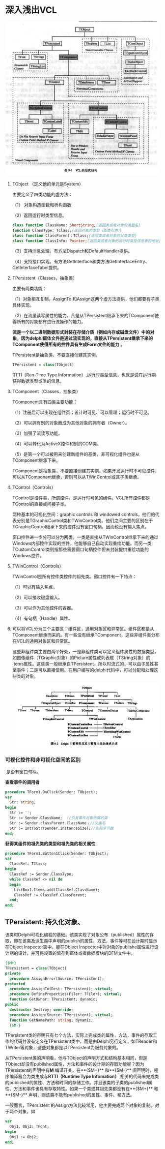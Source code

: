 # 深入浅出VCL

![](\VCL主要架构.png)
1. TObject （定义他的单元是System）

   主要定义了四类功能的虚方法：

   （1） 对象构造函数和析构函数

   （2）返回运行时类型信息。

   ```pascal
   class function ClassName: ShortString;{返回类或者对象的类型名}
   function ClassType: TClass;{返回对象的类型（即类引用）}
   class function ClassParent：TClass;{返回类或者对象的父类类型}
   class function ClassInfo: Pointer;{返回类或者对象的运行时类型信息表的地址}
   ```

   （3）支持消息处理。有方法Dispatch和DefaultHandler提供。

   （4）支持接口实现。有方法GetInterface和类方法GetInterfaceEntry、GetInterfaceTabel提供。

2. TPersistent（Classes，抽象类）

   主要有两类功能：

   （1）对象相互复制。AssignTo 和Assign这两个虚方法提供，他们都要有子类具体实现。

   （2）在流里读写属性的能力，凡是从TPersistent继承下来的TComponent使得所有的对象都有进行流操作的能力。

   **流是一个以二进制数据形式封装在存储介质（例如内存或磁盘文件）中的对象，因为delphi窗体文件是通过流实现的，直接从TPersistent继承下来的TComponent使得所有的控件具有生成Form文件的能力** 。

   TPersistent是抽象类，不要直接创建其实例。

   ```pascal
   TPersistent = class(TObject)
   ```

   RTTI（Run-Time Type Information）,运行时类型信息，也就是说在运行期获得数据类型或类的信息。

3. TComponent（Classes，抽象类）

   TComponent具有四类主要功能：

   （1）注册后可以出现在组件页；设计时可见、可以管理；运行时不可见。

   （2）可以拥有别的对象而成为其他对象的拥有者（Owner）。

   （3）加强了流读写功能。

   （4）可以转化为ActiveX控件和别的COM类。

   （5）是第一个可以被用来创建新组件的基类，非可视化组件也是从TComponent继承下来。

   TComponent是抽象类，不要直接创建其实例。如果开发运行时不可见控件，可以从TComponent继承，否则可以从TWinControl或其子类继承。

4. TControl（Controls）

   TControl是控件类，所谓控件，是运行时可见的组件。VCL所有控件都是TControl的直接或间接子类。

   两种基本的可视化空间：graphic controls 和 windowed controls，他们的代表分别是TGraphicControl类和TWinControl类。他们之间主要的区别在于TGraphicControl继承下来的控件没有窗口句柄，因而也没有输入焦点。

   窗口控件进一步分可以分为两类。一类是直接从TWinControl继承下来的通过Windows内部控件实现的控件，他能够自己自动实现重绘功能。而另一类TCustomControl类则指那些需要窗口句柄控件但未封装提供重绘功能的Windows控件。

5. TWinControl（Controls）

   TWinControl是所有控件类控件的祖先类。窗口控件有一下特点：

   （1）可以有输入焦点。

   （2）可以接收键盘输入。

   （3）可以作为其他控件的容器。

   （4）有句柄（Handle）属性。
   
6. 可以将VCL分为三个主要区：组件区，通用对象区和异常区。组件区都是从TComponent继承而来的。有一些没有继承TComponent，这些非组件类分布在VCL的通用对象区和异常区。

   这些非组件类主要由两个好处，一是非组件类可以定义组件属性的数据类型，如图像组件（TGraphic对象）的Picture属性或列表框（TString对象）的Items属性。这些类一般继承自TPersistent，所以时流式的，可以由子属性甚至事件；二是可以直接使用。在用户编写的delphi代码中，可以分配和处理这些类的对象。

   ![](.\delphi主要基类及其派生类的关系.png)

### 可视化控件和非可视化空间的区别

​	是否有窗口句柄。

**查看事件的调用者**

```pascal
procedure TForm1.OnClick(Sender: TObject);
var
  Str: string;
begin
  Str := '';
  Str := Sender.ClassName;  //引发事件对象所属的类
  Str := Sender.classParent.ClassName；//父类名
  Str := IntToStr(Sender.InstanceSize);//实际字节数
end;
```

**获得某组件的祖先类的类型和祖先类的相关属性**

```pascal
procedure TForm1.Button1Click(Sender: TObject);
var
  ClassRef: TClass;
begin
  ClassRef := Sender.ClassType;
  while ClassRef <> nil do
  begin
    ListBox1.Items.add(ClassRef.ClassName);
    ClassRef := ClassRef.ClassParent;
  end;
end;
```

## TPersistent: 持久化对象、

​		该类时Delphi可视化编程的基础。该类实现了对象公布（published）属性的存取，即在该类及派生类中声明的publish的属性，方法，事件等可在设计期时显示在Object Inspector窗中。能在Object Inspector中对对象的publishe属性进行设计期的设计，并可将设置的值存到窗体或者数据模块的DFM文件中。

```pascal
{$M+}
TPersistent = class(TObject)
private
  procedure AssignError(Source: TPersistent);
protected
  procedure AssignTo(Dest: TPersistent); virtual;
  procedure DefineProperties(Filer: TFiler); virtual;
  function GetOwner: TPersistent; dynamic;
public
  destructor Destroy; override;
  procedure Assign(Source: TPersistent); virtual;
  function GetNamePath: string; dynamic;
  {$M-}
```

TPersistent类的声明只有七个方法，实际上完成类的属性，方法，事件的存取工作的代码并没有定义在TPersistent类中，而是由Delphi另行定义，如TReader和TWriter等对象，这些对象都是以TPersistent为服务对象的。

从TPersistent类的声明看，他与TObject的声明方式和结构基本相同，但是TObject却没有published属性，方法和事件的设计期的存取功能呢？因为TPersistent的声明中有**M** 编译开关，在**{$M+}** 和**{$M-}** 间声明时，程序编译器会为类生成与**RTTI（Runtime Type Infomation）** 相关的代码来完成类的published的属性、方法和时间的存储工作。并且该类的子类的published属性、方法和事件也具有存取特性。如果一个类或其祖先类都没有在**{$M+}** 和**{$M-}** 声明，则该类不能有published的属性、事件、和方法。

一般而言，TPersistent 的Assign方法比较常用，他主要完成两个对象的复制。对于两个对象，如

```pascal
var
  Obj1, Obj2: TFont;
begin
  Obj1 := Obj2;
end;
```





